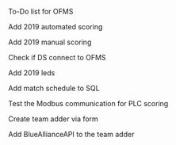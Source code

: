 To-Do list for OFMS

Add 2019 automated scoring

Add 2019 manual scoring

Check if DS connect to OFMS

Add 2019 leds

Add match schedule to SQL 

Test the Modbus communication for PLC scoring

Create team adder via form 

Add BlueAllianceAPI to the team adder
